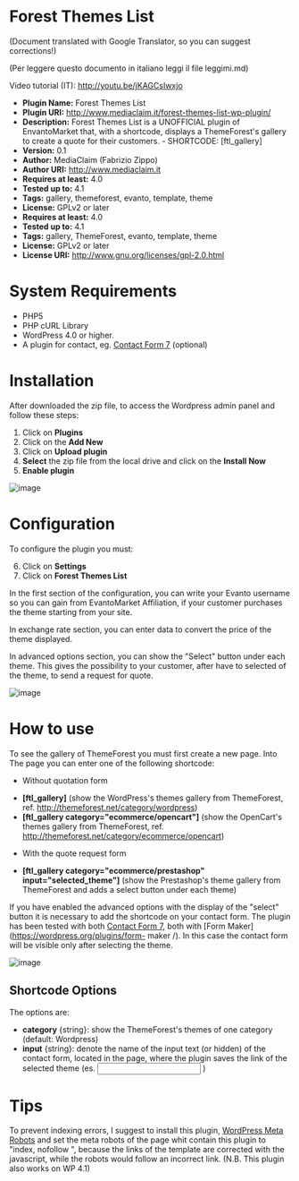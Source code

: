 Forest Themes List
==================
(Document translated with Google Translator, so you can suggest corrections!)

(Per leggere questo documento in italiano leggi il file leggimi.md)

Video tutorial (IT): http://youtu.be/jKAGCsIwxjo

* **Plugin Name:** Forest Themes List
* **Plugin URI:** http://www.mediaclaim.it/forest-themes-list-wp-plugin/
* **Description:** Forest Themes List is a UNOFFICIAL plugin of EnvantoMarket that, with a shortcode, displays a ThemeForest's gallery to create a quote for their customers. - SHORTCODE: [ftl_gallery]
* **Version:** 0.1 
* **Author:** MediaClaim (Fabrizio Zippo)
* **Author URI:** http://www.mediaclaim.it
* **Requires at least:** 4.0
* **Tested up to:** 4.1
* **Tags:** gallery, themeforest, evanto, template, theme
* **License:** GPLv2 or later
* **Requires at least:** 4.0 
* **Tested up to:** 4.1 
* **Tags:**  gallery, ThemeForest, evanto, template, theme
* **License:** GPLv2 or later 
* **License URI:** http://www.gnu.org/licenses/gpl-2.0.html

# System Requirements

* PHP5
* PHP cURL Library
* WordPress 4.0 or higher.
* A plugin for contact, eg. [Contact Form 7](https://wordpress.org/plugins/contact-form-7/) (optional)

# Installation

After downloaded the zip file, to access the Wordpress admin panel and follow these steps:

1. Click on **Plugins**
2. Click on the **Add New**
3. Click on **Upload plugin**
4. **Select** the zip file from the local drive and click on the **Install Now**
5. **Enable plugin**

![image](http://www.mediaclaim.it/wp-content/uploads/2014/12/installazione_ftl_1.jpg)

# Configuration

To configure the plugin you must:

6. Click on **Settings**
7. Click on **Forest Themes List** 

In the first section of the configuration, you can write your Evanto username so you can gain from EvantoMarket Affiliation, if your customer purchases the theme starting from your site.

In exchange rate section, you can enter data to convert the price of the theme displayed.

In advanced options section, you can show the "Select" button under each theme. This gives the possibility to your customer, after have to selected of the theme, to send a request for quote.

![image](http://www.mediaclaim.it/wp-content/uploads/2014/12/installazione_ftl_2.jpg)

# How to use

To see the gallery of ThemeForest you must first create a new page. Into The page you can enter one of the following shortcode:

- Without quotation form

* **[ftl_gallery]** (show the WordPress's themes gallery from ThemeForest, ref. http://themeforest.net/category/wordpress)
* **[ftl_gallery category="ecommerce/opencart"]** (show the OpenCart's themes gallery from ThemeForest, ref. http://themeforest.net/category/ecommerce/opencart)

- With the quote request form

* **[ftl_gallery category="ecommerce/prestashop" input="selected_theme"]** (show the Prestashop's theme gallery from ThemeForest and adds a select button under each theme)

If you have enabled the advanced options with the display of the "select" button it is necessary to add the shortcode on your contact form. The plugin has been tested with both [Contact Form 7](https://wordpress.org/plugins/contact-form-7/), both with [Form Maker](https://wordpress.org/plugins/form- maker /). In this case the contact form will be visible only after selecting the theme.

![image](http://www.mediaclaim.it/wp-content/uploads/2014/12/uso_ftl.jpg)


## Shortcode Options 
The options are:

* **category** {string}: show the ThemeForest's themes of one category (default: Wordpress)
* **input** {string}: denote the name of the input text (or hidden) of the contact form, located in the page, where the plugin saves the link of the selected theme (es. <input type="text" name="selectedTheme" value="" readonly="readonly" /> )

# Tips

To prevent indexing errors, I suggest to install this plugin, [WordPress Meta Robots](https://wordpress.org/plugins/wordpress-meta-robots/) and set the meta robots of the page whit contain this plugin to "index, nofollow ", because the links of the template are corrected with the javascript, while the robots would follow an incorrect link. (N.B. This plugin also works on WP 4.1)

